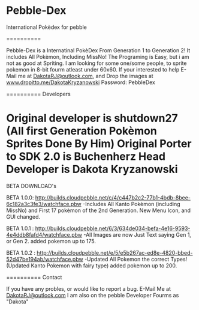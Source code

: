 Pebble-Dex
==========

International Pokèdex for pebble

==========

Pebble-Dex is a Internatinal PokèDex From Generation 1 to Generation 2!
It includes All Pokèmon, Including MissNo!
The Programing is Easy, but i am not as good at Spriting. I am looking for some one/some people, to sprite pokemon in 8-bit fourm atleast under 60x60. If your interested to help E-Mail me at DakotaRJ@outlook.com, and Drop the images at www.dropitto.me/DakotaKryzanowski Password: PebbleDex

==========
Developers

Original developer is shutdown27 (All first Generation Pokèmon Sprites Done By Him)
Original Porter to SDK 2.0 is Buchenherz 
Head Developer is Dakota Kryzanowski
==========
BETA DOWNLOAD's

BETA 1.0.0: http://builds.cloudpebble.net/c/4/c447b2c2-77b1-4bdb-8bee-6c182a3c3fe3/watchface.pbw
-Includes All Kanto Pokèmon (including MissNo) and First 17 pokèmon of the 2nd Generation.
New Menu Icon, and GUI changed.

BETA 1.0.1 : http://builds.cloudpebble.net/6/3/634de034-befa-4e16-9593-4e4ddb8fafd4/watchface.pbw
-All Images are now Just Text saying Gen 1, or Gen 2. added pokemon up to 175.

BETA 1.0.2 : http://builds.cloudpebble.net/e/5/e5b267ac-ed8e-4820-bbed-52d47be194ab/watchface.pbw
-Updated All Pokemon the correct Types! (Updated Kanto Pokemon with fairy type) added pokemon up to 200.

==========
Contact

If you have any probles, or would like to report a bug. E-Mail Me at DakotaRJ@outlook.com
I am also on the pebble Developer Fourms as "Dakota"
